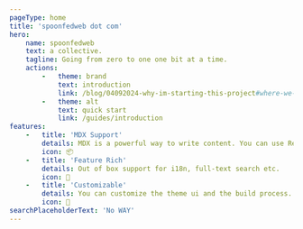 ```yaml
---
pageType: home
title: 'spoonfedweb dot com'
hero:
    name: spoonfedweb
    text: a collective.
    tagline: Going from zero to one one bit at a time.
    actions:
        -   theme: brand
            text: introduction
            link: /blog/04092024-why-im-starting-this-project#where-we-are
        -   theme: alt
            text: quick start
            link: /guides/introduction
features:
    -   title: 'MDX Support'
        details: MDX is a powerful way to write content. You can use React components in Markdown.
        icon: 📦
    -   title: 'Feature Rich'
        details: Out of box support for i18n, full-text search etc.
        icon: 🎨
    -   title: 'Customizable'
        details: You can customize the theme ui and the build process.
        icon: 🚀
searchPlaceholderText: 'No WAY'
---
```


